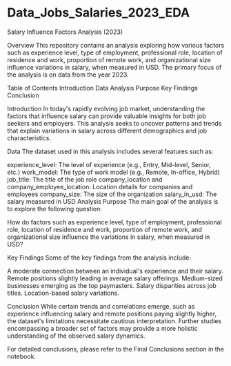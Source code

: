 # Data_Jobs_Salaries_2023_EDA

Salary Influence Factors Analysis (2023)

Overview
This repository contains an analysis exploring how various factors such as experience level, type of employment, professional role, location of residence and work, proportion of remote work, and organizational size influence variations in salary, when measured in USD. The primary focus of the analysis is on data from the year 2023.

Table of Contents
Introduction
Data
Analysis Purpose
Key Findings
Conclusion


Introduction
In today's rapidly evolving job market, understanding the factors that influence salary can provide valuable insights for both job seekers and employers. This analysis seeks to uncover patterns and trends that explain variations in salary across different demographics and job characteristics.

Data
The dataset used in this analysis includes several features such as:

experience_level: The level of experience (e.g., Entry, Mid-level, Senior, etc.)
work_model: The type of work model (e.g., Remote, In-office, Hybrid)
job_title: The title of the job role
company_location and company_employee_location: Location details for companies and employees
company_size: The size of the organization
salary_in_usd: The salary measured in USD
Analysis Purpose
The main goal of the analysis is to explore the following question:

How do factors such as experience level, type of employment, professional role, location of residence and work, proportion of remote work, and organizational size influence the variations in salary, when measured in USD?

Key Findings
Some of the key findings from the analysis include:

A moderate connection between an individual's experience and their salary.
Remote positions slightly leading in average salary offerings.
Medium-sized businesses emerging as the top paymasters.
Salary disparities across job titles.
Location-based salary variations.


Conclusion
While certain trends and correlations emerge, such as experience influencing salary and remote positions paying slightly higher, the dataset's limitations necessitate cautious interpretation. Further studies encompassing a broader set of factors may provide a more holistic understanding of the observed salary dynamics.

For detailed conclusions, please refer to the Final Conclusions section in the notebook.
